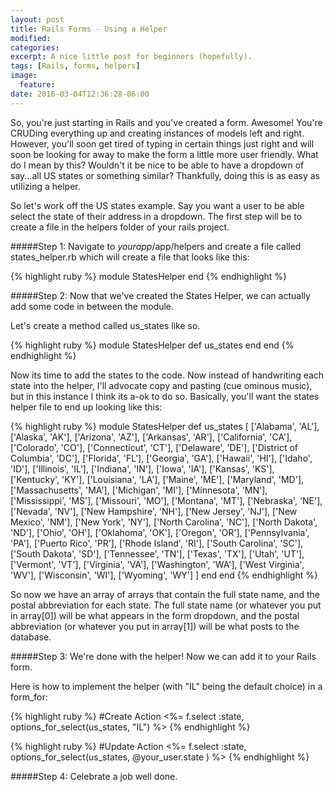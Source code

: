 ```yaml
---
layout: post
title: Rails Forms - Using a Helper
modified:
categories: 
excerpt: A nice little post for beginners (hopefully).
tags: [Rails, forms, helpers]
image:
  feature:
date: 2016-03-04T12:36:28-06:00
---
```


So, you're just starting in Rails and you've created a form. Awesome! You're CRUDing everything up and creating instances of models left and right. However, you'll soon get tired of typing in certain things just right and will soon be looking for away to make the form a little more user friendly. What do I mean by this? Wouldn't it be nice to be able to have a dropdown of say...all US states or something similar? Thankfully, doing this is as easy as utilizing a helper.

So let's work off the US states example. Say you want a user to be able select the state of their address in a dropdown. The first step will be to create a file in the helpers folder of your rails project. 

#####Step 1:
Navigate to *yourapp*/app/helpers and create a file called states_helper.rb which will create a file that looks like this:

{% highlight ruby %}
module StatesHelper
end
{% endhighlight %}

#####Step 2:
Now that we've created the States Helper, we can actually add some code in between the module.

Let's create a method called us_states like so.

{% highlight ruby %}
module StatesHelper
  def us_states
  end
end
{% endhighlight %}

Now its time to add the states to the code. Now instead of handwriting each state into the helper, I'll advocate copy and pasting (cue ominous music), but in this instance I think its a-ok to do so. Basically, you'll want the states helper file to end up looking like this:

{% highlight ruby %}
module StatesHelper
  def us_states
  [
    ['Alabama', 'AL'],
    ['Alaska', 'AK'],
    ['Arizona', 'AZ'],
    ['Arkansas', 'AR'],
    ['California', 'CA'],
    ['Colorado', 'CO'],
    ['Connecticut', 'CT'],
    ['Delaware', 'DE'],
    ['District of Columbia', 'DC'],
    ['Florida', 'FL'],
    ['Georgia', 'GA'],
    ['Hawaii', 'HI'],
    ['Idaho', 'ID'],
    ['Illinois', 'IL'],
    ['Indiana', 'IN'],
    ['Iowa', 'IA'],
    ['Kansas', 'KS'],
    ['Kentucky', 'KY'],
    ['Louisiana', 'LA'],
    ['Maine', 'ME'],
    ['Maryland', 'MD'],
    ['Massachusetts', 'MA'],
    ['Michigan', 'MI'],
    ['Minnesota', 'MN'],
    ['Mississippi', 'MS'],
    ['Missouri', 'MO'],
    ['Montana', 'MT'],
    ['Nebraska', 'NE'],
    ['Nevada', 'NV'],
    ['New Hampshire', 'NH'],
    ['New Jersey', 'NJ'],
    ['New Mexico', 'NM'],
    ['New York', 'NY'],
    ['North Carolina', 'NC'],
    ['North Dakota', 'ND'],
    ['Ohio', 'OH'],
    ['Oklahoma', 'OK'],
    ['Oregon', 'OR'],
    ['Pennsylvania', 'PA'],
    ['Puerto Rico', 'PR'],
    ['Rhode Island', 'RI'],
    ['South Carolina', 'SC'],
    ['South Dakota', 'SD'],
    ['Tennessee', 'TN'],
    ['Texas', 'TX'],
    ['Utah', 'UT'],
    ['Vermont', 'VT'],
    ['Virginia', 'VA'],
    ['Washington', 'WA'],
    ['West Virginia', 'WV'],
    ['Wisconsin', 'WI'],
    ['Wyoming', 'WY']
  ]
  end
end
{% endhighlight %}

So now we have an array of arrays that contain the full state name, and the postal abbreviation for each state. The full state name (or whatever you put in array[0]) will be what appears in the form dropdown, and the postal abbreviation (or whatever you put in array[1]) will be what posts to the database.

#####Step 3:
We're done with the helper! Now we can add it to your Rails form.

Here is how to implement the helper (with "IL" being the default choice) in a form_for:

{% highlight ruby %}
#Create Action
<%= f.select :state, options_for_select(us_states, "IL") %>
{% endhighlight %}

{% highlight ruby %}
#Update Action
<%= f.select :state, options_for_select(us_states, @your_user.state ) %>
{% endhighlight %}

#####Step 4:
Celebrate a job well done.



